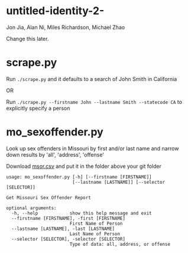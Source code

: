 untitled-identity-2-
====================

Jon Jia, Alan Ni, Miles Richardson, Michael Zhao

Change this later.


scrape.py
=========
Run `./scrape.py` and it defaults to a search of John Smith in California

OR

Run `./scrape.py --firstname John --lastname Smith --statecode CA` to explicitly specify a person


mo\_sexoffender.py
===================
Look up sex offenders in Missouri by first and/or last name and narrow down results by 'all', 'address', 'offense'

Download [msor.csv](http://dl.dropboxusercontent.com/u/27627620/id/msor.csv) and put it in the folder above your git folder

	usage: mo_sexoffender.py [-h] [--firstname [FIRSTNAME]]
							 [--lastname [LASTNAME]] [--selector [SELECTOR]]

	Get Missouri Sex Offender Report

	optional arguments:
	  -h, --help            show this help message and exit
	  --firstname [FIRSTNAME], -first [FIRSTNAME]
							First Name of Person
	  --lastname [LASTNAME], -last [LASTNAME]
							Last Name of Person
	  --selector [SELECTOR], -selector [SELECTOR]
							Type of data: all, address, or offense


